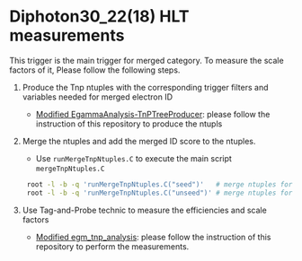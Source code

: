 # Diphoton30_22(18) HLT measurements
This trigger is the main trigger for merged category. To measure the scale factors of it, Please follow the following steps.

1. Produce the Tnp ntuples with the corresponding trigger filters and variables needed for merged electron ID
   - [Modified EgammaAnalysis-TnPTreeProducer](https://github.com/chw1207/EgammaAnalysis-TnPTreeProducer): please follow the instruction of this repository to produce the ntupls

2. Merge the ntuples and add the merged ID score to the ntuples.
   - Use `runMergeTnpNtuples.C` to execute the main script `mergeTnpNtuples.C`
   ```bash 
    root -l -b -q 'runMergeTnpNtuples.C("seed")'   # merge ntuples for seeded leg
    root -l -b -q 'runMergeTnpNtuples.C("unseed")' # merge ntuples for unseeded leg
   ```

3. Use Tag-and-Probe technic to measure the efficiencies and scale factors
    - [Modified egm_tnp_analysis](https://github.com/chw1207/egm_tnp_analysis): please follow the instruction of this repository to perform the measurements.